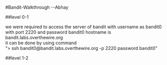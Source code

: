  #Bandit-Walkthrough --Abhay 

##level 0-1<br>

<p>we were required to access the server of bandit with username as bandit0 with port 2220 and password bandit0
hostname is bandit.labs.overthewire.org <br>
it can be done by using command <br>
"> ssh bandit0@bandit.labs.overthewire.org -p 2220
password bandit0" 


##level 1-2<br>
